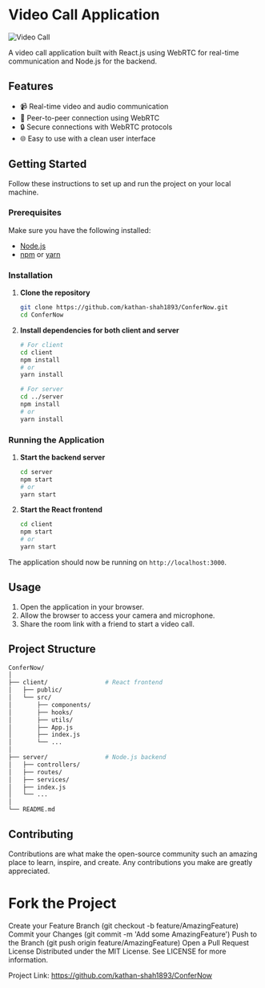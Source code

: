 # Video Call Application

![Video Call](https://img.icons8.com/ios-filled/50/000000/video-call.png)

A video call application built with React.js using WebRTC for real-time communication and Node.js for the backend.

## Features

- 📹 Real-time video and audio communication
- 👥 Peer-to-peer connection using WebRTC
- 🔒 Secure connections with WebRTC protocols
- 🌐 Easy to use with a clean user interface

## Getting Started

Follow these instructions to set up and run the project on your local machine.

### Prerequisites

Make sure you have the following installed:

- [Node.js](https://nodejs.org/)
- [npm](https://www.npmjs.com/) or [yarn](https://yarnpkg.com/)

### Installation

1. **Clone the repository**

    ```sh
    git clone https://github.com/kathan-shah1893/ConferNow.git
    cd ConferNow
    ```

2. **Install dependencies for both client and server**

    ```sh
    # For client
    cd client
    npm install
    # or
    yarn install

    # For server
    cd ../server
    npm install
    # or
    yarn install
    ```

### Running the Application

1. **Start the backend server**

    ```sh
    cd server
    npm start
    # or
    yarn start
    ```

2. **Start the React frontend**

    ```sh
    cd client
    npm start
    # or
    yarn start
    ```

The application should now be running on `http://localhost:3000`.

## Usage

1. Open the application in your browser.
2. Allow the browser to access your camera and microphone.
3. Share the room link with a friend to start a video call.

## Project Structure

```sh
ConferNow/
│
├── client/                # React frontend
│   ├── public/
│   └── src/
│       ├── components/
│       ├── hooks/
│       ├── utils/
│       ├── App.js
│       ├── index.js
│       └── ...
│
├── server/                # Node.js backend
│   ├── controllers/
│   ├── routes/
│   ├── services/
│   ├── index.js
│   └── ...
│
└── README.md
```

## Contributing

Contributions are what make the open-source community such an amazing place to learn, inspire, and create. Any contributions you make are greatly appreciated.

# Fork the Project
Create your Feature Branch (git checkout -b feature/AmazingFeature)
Commit your Changes (git commit -m 'Add some AmazingFeature')
Push to the Branch (git push origin feature/AmazingFeature)
Open a Pull Request
License
Distributed under the MIT License. See LICENSE for more information.


Project Link: https://github.com/kathan-shah1893/ConferNow
